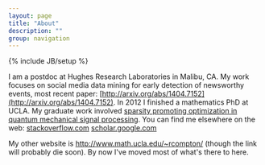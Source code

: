 ```yaml
---
layout: page
title: "About"
description: ""
group: navigation
---
```

{% include JB/setup %}

I am a postdoc at Hughes Research Laboratories in Malibu, CA. My work focuses on social media data mining for early detection of newsworthy events, most recent paper: [http://arxiv.org/abs/1404.7152](http://arxiv.org/abs/1404.7152). In 2012 I finished a mathematics PhD at UCLA. My graduate work involved [sparsity promoting optimization in quantum mechanical signal processing](http://code.google.com/p/typingstuff/downloads/list). You can find me elsewhere on the web: [stackoverflow.com]( http://stackoverflow.com/users/424631) [scholar.google.com](http://scholar.google.com/citations?user=YcJNT5AAAAAJ&hl=en)

My other website is <http://www.math.ucla.edu/~rcompton/> (though the link will probably die soon). By now I've moved most of what's there to here.

